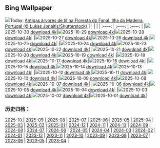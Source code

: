 ## Bing Wallpaper
![](https://www.bing.com/th?id=OHR.FanalForest_PT-BR7092033197_UHD.jpg&w=1000)Today: [Antigas árvores de til na Floresta do Fanal, Ilha da Madeira, Portugal (© Lukas Jonaitis/Shutterstock)](https://www.bing.com/th?id=OHR.FanalForest_PT-BR7092033197_UHD.jpg&rf=LaDigue_UHD.jpg&pid=hp&w=3840&h=2160&rs=1&c=4)
|      |      |      |
| :----: | :----: | :----: |
|![](https://www.bing.com/th?id=OHR.FanalForest_PT-BR7092033197_UHD.jpg&pid=hp&w=384&h=216&rs=1&c=4)2025-10-30 [download 4k](https://www.bing.com/th?id=OHR.FanalForest_PT-BR7092033197_UHD.jpg&rf=LaDigue_UHD.jpg&pid=hp&w=3840&h=2160&rs=1&c=4)|![](https://www.bing.com/th?id=OHR.PublicServ_PT-BR4483210857_UHD.jpg&pid=hp&w=384&h=216&rs=1&c=4)2025-10-29 [download 4k](https://www.bing.com/th?id=OHR.PublicServ_PT-BR4483210857_UHD.jpg&rf=LaDigue_UHD.jpg&pid=hp&w=3840&h=2160&rs=1&c=4)|![](https://www.bing.com/th?id=OHR.AfricanRaven_PT-BR7550569316_UHD.jpg&pid=hp&w=384&h=216&rs=1&c=4)2025-10-28 [download 4k](https://www.bing.com/th?id=OHR.AfricanRaven_PT-BR7550569316_UHD.jpg&rf=LaDigue_UHD.jpg&pid=hp&w=3840&h=2160&rs=1&c=4)|
|![](https://www.bing.com/th?id=OHR.PumpkinFarm_PT-BR8901400722_UHD.jpg&pid=hp&w=384&h=216&rs=1&c=4)2025-10-27 [download 4k](https://www.bing.com/th?id=OHR.PumpkinFarm_PT-BR8901400722_UHD.jpg&rf=LaDigue_UHD.jpg&pid=hp&w=3840&h=2160&rs=1&c=4)|![](https://www.bing.com/th?id=OHR.MartimoaapaFinland_PT-BR1421304664_UHD.jpg&pid=hp&w=384&h=216&rs=1&c=4)2025-10-26 [download 4k](https://www.bing.com/th?id=OHR.MartimoaapaFinland_PT-BR1421304664_UHD.jpg&rf=LaDigue_UHD.jpg&pid=hp&w=3840&h=2160&rs=1&c=4)|![](https://www.bing.com/th?id=OHR.QueenMary_PT-BR2038443007_UHD.jpg&pid=hp&w=384&h=216&rs=1&c=4)2025-10-25 [download 4k](https://www.bing.com/th?id=OHR.QueenMary_PT-BR2038443007_UHD.jpg&rf=LaDigue_UHD.jpg&pid=hp&w=3840&h=2160&rs=1&c=4)|
|![](https://www.bing.com/th?id=OHR.PondCave_PT-BR4920189612_UHD.jpg&pid=hp&w=384&h=216&rs=1&c=4)2025-10-24 [download 4k](https://www.bing.com/th?id=OHR.PondCave_PT-BR4920189612_UHD.jpg&rf=LaDigue_UHD.jpg&pid=hp&w=3840&h=2160&rs=1&c=4)|![](https://www.bing.com/th?id=OHR.BulgariaRocks_PT-BR2901045290_UHD.jpg&pid=hp&w=384&h=216&rs=1&c=4)2025-10-23 [download 4k](https://www.bing.com/th?id=OHR.BulgariaRocks_PT-BR2901045290_UHD.jpg&rf=LaDigue_UHD.jpg&pid=hp&w=3840&h=2160&rs=1&c=4)|![](https://www.bing.com/th?id=OHR.DiyaDiwali_PT-BR3829249285_UHD.jpg&pid=hp&w=384&h=216&rs=1&c=4)2025-10-22 [download 4k](https://www.bing.com/th?id=OHR.DiyaDiwali_PT-BR3829249285_UHD.jpg&rf=LaDigue_UHD.jpg&pid=hp&w=3840&h=2160&rs=1&c=4)|
|![](https://www.bing.com/th?id=OHR.HoffmansSloth_PT-BR5106074004_UHD.jpg&pid=hp&w=384&h=216&rs=1&c=4)2025-10-21 [download 4k](https://www.bing.com/th?id=OHR.HoffmansSloth_PT-BR5106074004_UHD.jpg&rf=LaDigue_UHD.jpg&pid=hp&w=3840&h=2160&rs=1&c=4)|![](https://www.bing.com/th?id=OHR.AppleHarvest_PT-BR5524058975_UHD.jpg&pid=hp&w=384&h=216&rs=1&c=4)2025-10-20 [download 4k](https://www.bing.com/th?id=OHR.AppleHarvest_PT-BR5524058975_UHD.jpg&rf=LaDigue_UHD.jpg&pid=hp&w=3840&h=2160&rs=1&c=4)|![](https://www.bing.com/th?id=OHR.SilburyHill_PT-BR5871845476_UHD.jpg&pid=hp&w=384&h=216&rs=1&c=4)2025-10-19 [download 4k](https://www.bing.com/th?id=OHR.SilburyHill_PT-BR5871845476_UHD.jpg&rf=LaDigue_UHD.jpg&pid=hp&w=3840&h=2160&rs=1&c=4)|
|![](https://www.bing.com/th?id=OHR.RockRiverFalls_PT-BR6243828889_UHD.jpg&pid=hp&w=384&h=216&rs=1&c=4)2025-10-18 [download 4k](https://www.bing.com/th?id=OHR.RockRiverFalls_PT-BR6243828889_UHD.jpg&rf=LaDigue_UHD.jpg&pid=hp&w=3840&h=2160&rs=1&c=4)|![](https://www.bing.com/th?id=OHR.SiberianLynx_PT-BR2004015502_UHD.jpg&pid=hp&w=384&h=216&rs=1&c=4)2025-10-17 [download 4k](https://www.bing.com/th?id=OHR.SiberianLynx_PT-BR2004015502_UHD.jpg&rf=LaDigue_UHD.jpg&pid=hp&w=3840&h=2160&rs=1&c=4)|![](https://www.bing.com/th?id=OHR.AmethystLaccaria_PT-BR2131819157_UHD.jpg&pid=hp&w=384&h=216&rs=1&c=4)2025-10-16 [download 4k](https://www.bing.com/th?id=OHR.AmethystLaccaria_PT-BR2131819157_UHD.jpg&rf=LaDigue_UHD.jpg&pid=hp&w=3840&h=2160&rs=1&c=4)|
|![](https://www.bing.com/th?id=OHR.OiaSantorini_PT-BR4517893806_UHD.jpg&pid=hp&w=384&h=216&rs=1&c=4)2025-10-15 [download 4k](https://www.bing.com/th?id=OHR.OiaSantorini_PT-BR4517893806_UHD.jpg&rf=LaDigue_UHD.jpg&pid=hp&w=3840&h=2160&rs=1&c=4)|![](https://www.bing.com/th?id=OHR.HinterseeWaterfall_PT-BR2829623135_UHD.jpg&pid=hp&w=384&h=216&rs=1&c=4)2025-10-14 [download 4k](https://www.bing.com/th?id=OHR.HinterseeWaterfall_PT-BR2829623135_UHD.jpg&rf=LaDigue_UHD.jpg&pid=hp&w=3840&h=2160&rs=1&c=4)|![](https://www.bing.com/th?id=OHR.DiaCriancas_PT-BR4646526292_UHD.jpg&pid=hp&w=384&h=216&rs=1&c=4)2025-10-13 [download 4k](https://www.bing.com/th?id=OHR.DiaCriancas_PT-BR4646526292_UHD.jpg&rf=LaDigue_UHD.jpg&pid=hp&w=3840&h=2160&rs=1&c=4)|
|![](https://www.bing.com/th?id=OHR.WoodDuckHen_PT-BR4872632595_UHD.jpg&pid=hp&w=384&h=216&rs=1&c=4)2025-10-12 [download 4k](https://www.bing.com/th?id=OHR.WoodDuckHen_PT-BR4872632595_UHD.jpg&rf=LaDigue_UHD.jpg&pid=hp&w=3840&h=2160&rs=1&c=4)|![](https://www.bing.com/th?id=OHR.MonurikiFiji_PT-BR5100753810_UHD.jpg&pid=hp&w=384&h=216&rs=1&c=4)2025-10-11 [download 4k](https://www.bing.com/th?id=OHR.MonurikiFiji_PT-BR5100753810_UHD.jpg&rf=LaDigue_UHD.jpg&pid=hp&w=3840&h=2160&rs=1&c=4)|![](https://www.bing.com/th?id=OHR.WebbPillars_PT-BR6044828934_UHD.jpg&pid=hp&w=384&h=216&rs=1&c=4)2025-10-10 [download 4k](https://www.bing.com/th?id=OHR.WebbPillars_PT-BR6044828934_UHD.jpg&rf=LaDigue_UHD.jpg&pid=hp&w=3840&h=2160&rs=1&c=4)|
|![](https://www.bing.com/th?id=OHR.OctopusCyanea_PT-BR6333276319_UHD.jpg&pid=hp&w=384&h=216&rs=1&c=4)2025-10-09 [download 4k](https://www.bing.com/th?id=OHR.OctopusCyanea_PT-BR6333276319_UHD.jpg&rf=LaDigue_UHD.jpg&pid=hp&w=3840&h=2160&rs=1&c=4)|![](https://www.bing.com/th?id=OHR.SaoMiguel_PT-BR6587333283_UHD.jpg&pid=hp&w=384&h=216&rs=1&c=4)2025-10-08 [download 4k](https://www.bing.com/th?id=OHR.SaoMiguel_PT-BR6587333283_UHD.jpg&rf=LaDigue_UHD.jpg&pid=hp&w=3840&h=2160&rs=1&c=4)|![](https://www.bing.com/th?id=OHR.AnshunBridge_PT-BR6404226352_UHD.jpg&pid=hp&w=384&h=216&rs=1&c=4)2025-10-07 [download 4k](https://www.bing.com/th?id=OHR.AnshunBridge_PT-BR6404226352_UHD.jpg&rf=LaDigue_UHD.jpg&pid=hp&w=3840&h=2160&rs=1&c=4)|
|![](https://www.bing.com/th?id=OHR.TeacherOwl_PT-BR6486384324_UHD.jpg&pid=hp&w=384&h=216&rs=1&c=4)2025-10-06 [download 4k](https://www.bing.com/th?id=OHR.TeacherOwl_PT-BR6486384324_UHD.jpg&rf=LaDigue_UHD.jpg&pid=hp&w=3840&h=2160&rs=1&c=4)|![](https://www.bing.com/th?id=OHR.DragonEndeavour_PT-BR6949241146_UHD.jpg&pid=hp&w=384&h=216&rs=1&c=4)2025-10-05 [download 4k](https://www.bing.com/th?id=OHR.DragonEndeavour_PT-BR6949241146_UHD.jpg&rf=LaDigue_UHD.jpg&pid=hp&w=3840&h=2160&rs=1&c=4)|![](https://www.bing.com/th?id=OHR.SkyeHeather_PT-BR7113823627_UHD.jpg&pid=hp&w=384&h=216&rs=1&c=4)2025-10-04 [download 4k](https://www.bing.com/th?id=OHR.SkyeHeather_PT-BR7113823627_UHD.jpg&rf=LaDigue_UHD.jpg&pid=hp&w=3840&h=2160&rs=1&c=4)|
|![](https://www.bing.com/th?id=OHR.OxbowBend_PT-BR2338383870_UHD.jpg&pid=hp&w=384&h=216&rs=1&c=4)2025-10-03 [download 4k](https://www.bing.com/th?id=OHR.OxbowBend_PT-BR2338383870_UHD.jpg&rf=LaDigue_UHD.jpg&pid=hp&w=3840&h=2160&rs=1&c=4)|![](https://www.bing.com/th?id=OHR.PraiaPortoGalinhas_PT-BR2218477838_UHD.jpg&pid=hp&w=384&h=216&rs=1&c=4)2025-10-02 [download 4k](https://www.bing.com/th?id=OHR.PraiaPortoGalinhas_PT-BR2218477838_UHD.jpg&rf=LaDigue_UHD.jpg&pid=hp&w=3840&h=2160&rs=1&c=4)|![](https://www.bing.com/th?id=OHR.EucalyptusKoala_PT-BR2049021569_UHD.jpg&pid=hp&w=384&h=216&rs=1&c=4)2025-10-01 [download 4k](https://www.bing.com/th?id=OHR.EucalyptusKoala_PT-BR2049021569_UHD.jpg&rf=LaDigue_UHD.jpg&pid=hp&w=3840&h=2160&rs=1&c=4)|

### 历史归档：
[2025-10](/other/pt-br/picture/2025-10/) | [2025-09](/other/pt-br/picture/2025-09/) | [2025-08](/other/pt-br/picture/2025-08/) | [2025-07](/other/pt-br/picture/2025-07/) | [2025-06](/other/pt-br/picture/2025-06/) | [2025-05](/other/pt-br/picture/2025-05/) | [2025-04](/other/pt-br/picture/2025-04/) | [2025-03](/other/pt-br/picture/2025-03/) | 
[2025-02](/other/pt-br/picture/2025-02/) | [2025-01](/other/pt-br/picture/2025-01/) | [2024-12](/other/pt-br/picture/2024-12/) | [2024-11](/other/pt-br/picture/2024-11/) | [2024-10](/other/pt-br/picture/2024-10/) | [2024-09](/other/pt-br/picture/2024-09/) | [2024-08](/other/pt-br/picture/2024-08/) | [2024-07](/other/pt-br/picture/2024-07/) | 
[2024-06](/other/pt-br/picture/2024-06/) | [2024-05](/other/pt-br/picture/2024-05/) | [2024-04](/other/pt-br/picture/2024-04/) | [2024-03](/other/pt-br/picture/2024-03/) | [2024-02](/other/pt-br/picture/2024-02/) | [2024-01](/other/pt-br/picture/2024-01/) | [2023-12](/other/pt-br/picture/2023-12/) | [2023-11](/other/pt-br/picture/2023-11/) | 
[2023-10](/other/pt-br/picture/2023-10/) | [2023-09](/other/pt-br/picture/2023-09/) | [2023-08](/other/pt-br/picture/2023-08/) | [2023-07](/other/pt-br/picture/2023-07/) | [2023-06](/other/pt-br/picture/2023-06/) | [2023-05](/other/pt-br/picture/2023-05/) | [2023-04](/other/pt-br/picture/2023-04/) | 